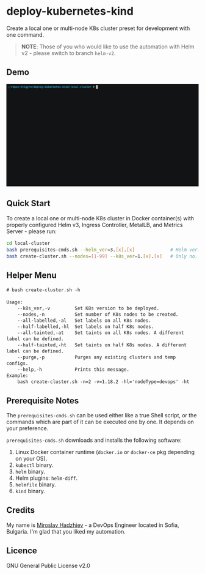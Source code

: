 # deploy-kubernetes-kind

Create a local one or multi-node K8s cluster preset for development with one command.

> **NOTE**: Those of you who would like to use the automation with Helm v2 - please switch to branch `helm-v2`.

## Demo

![gif](demo.gif)

## Quick Start

To create a local one or multi-node K8s cluster in Docker container(s) with properly configured Helm v3, Ingress Controller, MetalLB, and Metrics Server - please run:

```bash
cd local-cluster
bash prerequisites-cmds.sh --helm_ver=3.[x].[x]             # Helm ver. is optional.
bash create-cluster.sh --nodes=[1-99] --k8s_ver=1.[x].[x]   # Only no. of K8s nodes is mandatory.
```

## Helper Menu

```console
# bash create-cluster.sh -h

Usage:
    --k8s_ver,-v         Set K8s version to be deployed.
    --nodes,-n           Set number of K8s nodes to be created.
    --all-labelled,-al   Set labels on all K8s nodes.
    --half-labelled,-hl  Set labels on half K8s nodes.
    --all-tainted,-at    Set taints on all K8s nodes. A different label can be defined.
    --half-tainted,-ht   Set taints on half K8s nodes. A different label can be defined.
    --purge,-p           Purges any existing clusters and temp configs.
    --help,-h            Prints this message.
Example:
    bash create-cluster.sh -n=2 -v=1.18.2 -hl='nodeType=devops' -ht
```

## Prerequisite Notes

The `prerequisites-cmds.sh` can be used either like a true Shell script, or the commands which are part of it can be executed one by one. It depends on your preference.

`prerequisites-cmds.sh` downloads and installs the following software:

1. Linux Docker container runtime (`docker.io` or `docker-ce` pkg depending on your OS).
2. `kubectl` binary.
3. `helm` binary.
4. Helm plugins: `helm-diff`.
5. `helmfile` binary.
6. `kind` binary.

## Credits

My name is [Miroslav Hadzhiev](https://www.linkedin.com/in/mehadzhiev/) - a DevOps Engineer located in Sofia, Bulgaria. I'm glad that you liked my automation.

## Licence

GNU General Public License v2.0
